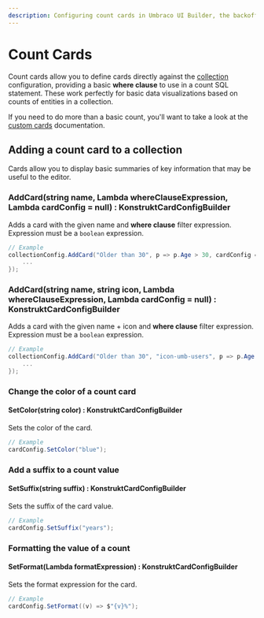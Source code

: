 ```yaml
---
description: Configuring count cards in Umbraco UI Builder, the backoffice UI builder for Umbraco.
---
```


# Count Cards

Count cards allow you to define cards directly against the [collection](../collections/overview.md) configuration, providing a basic **where clause** to use in a count SQL statement. These work perfectly for basic data visualizations based on counts of entities in a collection.

If you need to do more than a basic count, you'll want to take a look at the [custom cards](custom-cards.md) documentation.

## Adding a count card to a collection

Cards allow you to display basic summaries of key information that may be useful to the editor.

### **AddCard(string name, Lambda whereClauseExpression, Lambda cardConfig = null) : KonstruktCardConfigBuilder**

Adds a card with the given name and **where clause** filter expression. Expression must be a `boolean` expression.

````csharp
// Example
collectionConfig.AddCard("Older than 30", p => p.Age > 30, cardConfig => {
    ...
});
````

### **AddCard(string name, string icon, Lambda whereClauseExpression, Lambda cardConfig = null) : KonstruktCardConfigBuilder**

Adds a card with the given name + icon and **where clause** filter expression. Expression must be a `boolean` expression.

````csharp
// Example
collectionConfig.AddCard("Older than 30", "icon-umb-users", p => p.Age > 30, cardConfig => {
    ...
});
````

### Change the color of a count card

#### **SetColor(string color) : KonstruktCardConfigBuilder**

Sets the color of the card.

````csharp
// Example
cardConfig.SetColor("blue");
````

### Add a suffix to a count value

#### **SetSuffix(string suffix) : KonstruktCardConfigBuilder**

Sets the suffix of the card value.

````csharp
// Example
cardConfig.SetSuffix("years");
````

### Formatting the value of a count

#### **SetFormat(Lambda formatExpression) : KonstruktCardConfigBuilder**

Sets the format expression for the card.

````csharp
// Example
cardConfig.SetFormat((v) => $"{v}%");
````
